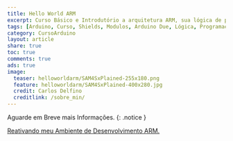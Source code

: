 ```yaml
---
title: Hello World ARM
excerpt: Curso Básico e Introdutório a arquitetura ARM, sua lógica de programaçãom e recursos básicos para os primeiros passos
tags: [Arduino, Curso, Shields, Modulos, Arduino Due, Lógica, Programação, FIFO, Algoritimos, Estrutura de Dados, Assembly, ATMel, ARM]
category: CursoArduino
layout: article
share: true
toc: true
comments: true
ads: true
image:
  teaser: helloworldarm/SAM4SxPlained-255x180.png
  feature: helloworldarm/SAM4SxPlained-400x280.jpg
  credit: Carlos Delfino 
  creditlink: /sobre_min/
---
```


Aguarde em Breve mais Informações.
{: .notice }


<a href="/helloworldarm/Reativando-Ambiente-Desenvolvimento-ARM/" class="btn-success">Reativando meu Ambiente de Desenvolvimento ARM.</a>